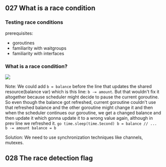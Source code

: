 ## 027 What is a race condition
### Testing race conditions
prerequisites:
- goroutines
- familiarity with waitgroups
- familiarity with interfaces

### What is a race condition?
![](img/section-3/27-1.png)

Note: We could add `b = balance` before the line that updates the shared resource(balance var) which is this line: `b -= amount`.
But that wouldn't fix it altogether because scheduler might decide to pause the current goroutine. So even though the balance got
refreshed, current goroutine couldn't use that refreshed balance and the other goroutine might change it and then when the
scheduler continues our goroutine, we get a changed balance and then update it which gonna update it to a wrong value again,
although in prev line we refreshed it.
`go
time.sleep(time.Second)
b = balance
// ...
b -= amount
balance = b
`

Solution: We need to use synchronization techniques like channels, mutexes.

## 028 The race detection flag